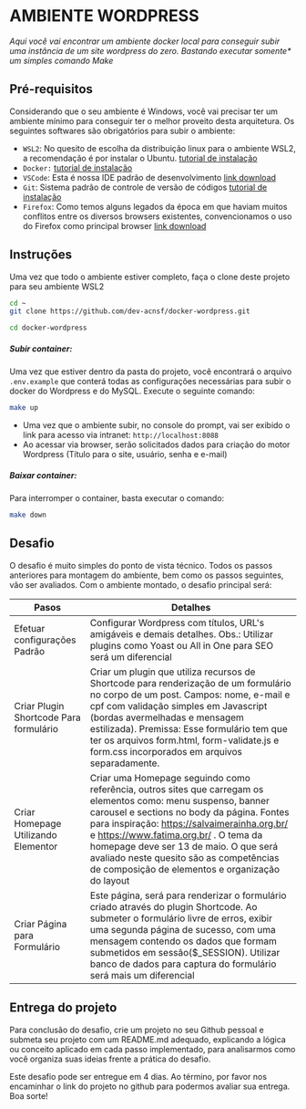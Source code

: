 # AMBIENTE WORDPRESS

_Aqui você vai encontrar um ambiente docker local para conseguir subir uma instância de um site wordpress do zero. Bastando executar somente\* um simples comando Make_

## Pré-requisitos

Considerando que o seu ambiente é Windows, você vai precisar ter um ambiente mínimo para conseguir ter o melhor proveito desta arquitetura. Os seguintes softwares são obrigatórios para subir o ambiente:

-   `WSL2`: No quesito de escolha da distribuição linux para o ambiente WSL2, a recomendação é por instalar o Ubuntu. [tutorial de instalação](https://docs.microsoft.com/pt-br/windows/wsl/install)
-   `Docker:` [tutorial de instalação](https://docs.docker.com/desktop/windows/install/)
-   `VSCode`: Esta é nossa IDE padrão de desenvolvimento [link download](https://code.visualstudio.com/download)
-   `Git`: Sistema padrão de controle de versão de códigos [tutorial de instalação](https://git-scm.com/book/en/v2/Getting-Started-Installing-Git)
-   `Firefox`: Como temos alguns legados da época em que haviam muitos conflitos entre os diversos browsers existentes, convencionamos o uso do Firefox como principal browser [link download](https://www.mozilla.org/en-US/firefox/new/)

## Instruções

Uma vez que todo o ambiente estiver completo, faça o clone deste projeto para seu ambiente WSL2

```sh
cd ~
git clone https://github.com/dev-acnsf/docker-wordpress.git

cd docker-wordpress
```

##### _Subir container:_

Uma vez que estiver dentro da pasta do projeto, você encontrará o arquivo `.env.example` que conterá todas as configurações necessárias para subir o docker do Wordpress e do MySQL. Execute o seguinte comando:

```sh
make up
```

-   Uma vez que o ambiente subir, no console do prompt, vai ser exibido o link para acesso via intranet: `http://localhost:8088`
-   Ao acessar via browser, serão solicitados dados para criação do motor Wordpress (Título para o site, usuário, senha e e-mail)

##### _Baixar container:_

Para interromper o container, basta executar o comando:

```sh
make down
```

## Desafio

O desafio é muito simples do ponto de vista técnico. Todos os passos anteriores para montagem do ambiente, bem como os passos seguintes, vão ser avaliados. Com o ambiente montado, o desafio principal será:

| Pasos                                  | Detalhes                                                                                                                                                                                                                                                                                                                                                                                      |
| -------------------------------------- | --------------------------------------------------------------------------------------------------------------------------------------------------------------------------------------------------------------------------------------------------------------------------------------------------------------------------------------------------------------------------------------------- |
| Efetuar configurações Padrão           | Configurar Wordpress com títulos, URL's amigáveis e demais detalhes. Obs.: Utilizar plugins como Yoast ou All in One para SEO será um diferencial                                                                                                                                                                                                                                             |
| Criar Plugin Shortcode Para formulário | Criar um plugin que utiliza recursos de Shortcode para renderização de um formulário no corpo de um post. Campos: nome, e-mail e cpf com validação simples em Javascript (bordas avermelhadas e mensagem estilizada). Premissa: Esse formulário tem que ter os arquivos form.html, form-validate.js e form.css incorporados em arquivos separadamente.                                        |
| Criar Homepage Utilizando Elementor    | Criar uma Homepage seguindo como referência, outros sites que carregam os elementos como: menu suspenso, banner carousel e sections no body da página. Fontes para inspiração: https://salvaimerainha.org.br/ e https://www.fatima.org.br/ . O tema da homepage deve ser 13 de maio. O que será avaliado neste quesito são as competências de composição de elementos e organização do layout |
| Criar Página para Formulário           | Este página, será para renderizar o formulário criado através do plugin Shortcode. Ao submeter o formulário livre de erros, exibir uma segunda página de sucesso, com uma mensagem contendo os dados que formam submetidos em sessão($\_SESSION). Utilizar banco de dados para captura do formulário será mais um diferencial                                                                 |

## Entrega do projeto

Para conclusão do desafio, crie um projeto no seu Github pessoal e submeta seu projeto com um README.md adequado, explicando a lógica ou conceito aplicado em cada passo implementado, para analisarmos como você organiza suas ideias frente a prática do desafio.

Este desafio pode ser entregue em 4 dias. Ao término, por favor nos encaminhar o link do projeto no github para podermos avaliar sua entrega. Boa sorte!
